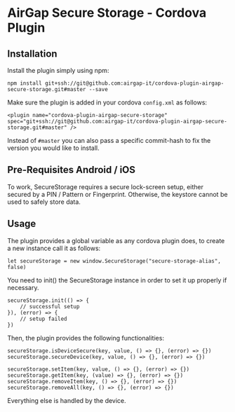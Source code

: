# AirGap Secure Storage - Cordova Plugin

## Installation
Install the plugin simply using npm:

```
npm install git+ssh://git@github.com:airgap-it/cordova-plugin-airgap-secure-storage.git#master --save
```

Make sure the plugin is added in your cordova `config.xml` as follows:

```
<plugin name="cordova-plugin-airgap-secure-storage" spec="git+ssh://git@github.com:airgap-it/cordova-plugin-airgap-secure-storage.git#master" />
```

Instead of `#master` you can also pass a specific commit-hash to fix the version you would like to install.

## Pre-Requisites Android / iOS
To work, SecureStorage requires a secure lock-screen setup, either secured by a PIN / Pattern or Fingerprint. Otherwise, the keystore cannot be used to safely store data.

## Usage
The plugin provides a global variable as any cordova plugin does, to create a new instance call it as follows:

```
let secureStorage = new window.SecureStorage("secure-storage-alias", false)
```

You need to init() the SecureStorage instance in order to set it up properly if necessary.

```
secureStorage.init(() => {
    // successful setup
}), (error) => {
    // setup failed
})
```

Then, the plugin provides the following functionalities:

```
secureStorage.isDeviceSecure(key, value, () => {}, (error) => {})
secureStorage.secureDevice(key, value, () => {}, (error) => {})

secureStorage.setItem(key, value, () => {}, (error) => {})
secureStorage.getItem(key, (value) => {}, (error) => {})
secureStorage.removeItem(key, () => {}, (error) => {})
secureStorage.removeAll(key, () => {}, (error) => {})
```

Everything else is handled by the device.